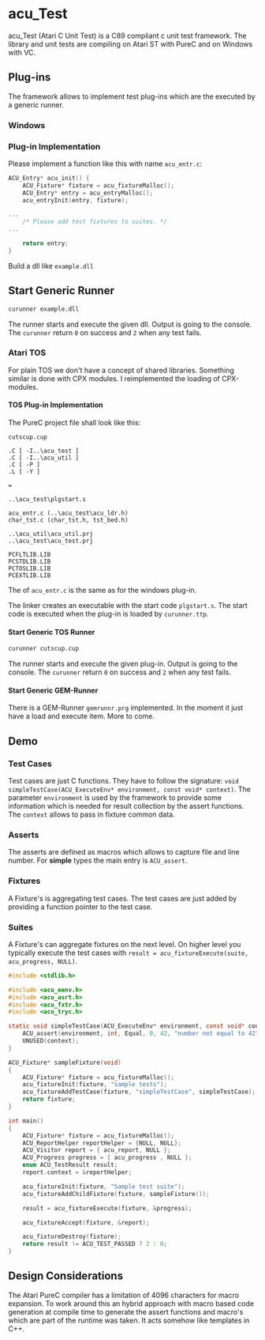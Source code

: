 # acu_Test 

acu_Test (Atari C Unit Test) is a C89 compliant c unit test framework. The library and unit tests are compiling 
on Atari ST with PureC and on Windows with VC. 

## Plug-ins

The framework allows to implement test plug-ins which are the executed by a generic runner.

### Windows

### Plug-in Implementation

Please implement a function like this with name `acu_entr.c`:

```C
ACU_Entry* acu_init() {
    ACU_Fixture* fixture = acu_fixtureMalloc();
    ACU_Entry* entry = acu_entryMalloc();
    acu_entryInit(entry, fixture);

...
    /* Please add test fixtures to suites. */
...

    return entry;
}
```

Build a dll like `example.dll`

## Start Generic Runner

```cmd
curunner example.dll
```

The runner starts and execute the given dll. Output is going to the console. The `curunner` return `0` on success and `2` when any test fails.

### Atari TOS

For plain TOS we don't have a concept of shared libraries. Something similar is done with CPX modules. 
I reimplemented the loading of CPX-modules.

#### TOS Plug-in Implementation

The PureC project file shall look like this:

```
cutscup.cup

.C [ -I..\acu_test ]
.C [ -I..\acu_util ]
.C [ -P ]
.L [ -Y ]

=

..\acu_test\plgstart.s

acu_entr.c (..\acu_test\acu_ldr.h)
char_tst.c (char_tst.h, tst_bed.h)

..\acu_util\acu_util.prj
..\acu_test\acu_test.prj

PCFLTLIB.LIB
PCSTDLIB.LIB
PCTOSLIB.LIB
PCEXTLIB.LIB
```

The of `acu_entr.c` is the same as for the windows plug-in.

The linker creates an executable with the start code `plgstart.s`. The start code is executed when 
the plug-in is loaded by `curunner.ttp`.

#### Start Generic TOS Runner

```cmd
curunner cutscup.cup
```

The runner starts and execute the given plug-in. Output is going to the console. The `curunner` return `0` on success and `2` when any test fails.

#### Start Generic GEM-Runner

There is a GEM-Runner `gemrunnr.prg` implemented. In the moment it just have a load and execute item. More to come.

## Demo

### Test Cases
Test cases are just C functions. They have to follow the signature: `void simpleTestCase(ACU_ExecuteEnv* environment, const void* context)`.
The parameter `environment` is used by the framework to provide some information which is needed for result collection by the assert functions.
The `context` allows to pass in fixture common data.

### Asserts

The asserts are defined as macros which allows to capture file and line number. For **simple** types the main entry
is `ACU_assert`.

### Fixtures

A Fixture's is aggregating test cases. The test cases are just added by providing a function pointer to the test case.

### Suites

A Fixture's can aggregate fixtures on the next level. On higher level you typically execute the test 
cases with `result = acu_fixtureExecute(suite, acu_progress, NULL)`.

```C
#include <stdlib.h>

#include <acu_eenv.h>
#include <acu_asrt.h>
#include <acu_fxtr.h>
#include <acu_tryc.h>

static void simpleTestCase(ACU_ExecuteEnv* environment, const void* context) {
    ACU_assert(environment, int, Equal, 0, 42, "number not equal to 42");
    UNUSED(context);
}

ACU_Fixture* sampleFixture(void)
{
    ACU_Fixture* fixture = acu_fixtureMalloc();
    acu_fixtureInit(fixture, "sample tests");
    acu_fixtureAddTestCase(fixture, "simpleTestCase", simpleTestCase);
    return fixture;
}

int main()
{
    ACU_Fixture* fixture = acu_fixtureMalloc();
    ACU_ReportHelper reportHelper = {NULL, NULL};
    ACU_Visitor report = { acu_report, NULL };
    ACU_Progress progress = { acu_progress , NULL };
    enum ACU_TestResult result;
    report.context = &reportHelper;

    acu_fixtureInit(fixture, "Sample test suite");
    acu_fixtureAddChildFixture(fixture, sampleFixture());

    result = acu_fixtureExecute(fixture, &progress);

    acu_fixtureAccept(fixture, &report);

    acu_fixtureDestroy(fixture);
    return result != ACU_TEST_PASSED ? 2 : 0;
}
``` 
## Design Considerations

The Atari PureC compiler has a limitation of 4096 characters for macro expansion. To work around this
an hybrid approach with macro based code generation at compile time to generate the assert functions and 
macro's which are part of the runtime was taken. It acts somehow like templates in C++.

 
